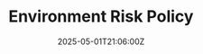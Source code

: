 ---
title: Environment Risk Policy
linkTitle: Environment Risk Policy
date: '2025-05-01T21:06:00Z'
weight: 1
description: Green Orbit Digital is committed to managing environmental risks through
  regular assessments, proactive mitigation strategies, compliance with regulations,
  and employee engagement in sustainability practices to ensure sustainable operations.
draft: false
ref: environment-risk-policy
---